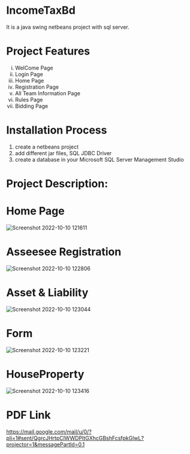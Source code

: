 # IncomeTaxBd
<hl>
<p>It is a java swing netbeans project with sql server.</p>

# Project Features
<hl>
<ol type="i">
    <li>WelCome Page</li>
    <li>Login Page</li>
    <li>Home Page</li>
    <li>Registration Page</li>
    <li>All Team Information Page</li>
    <li>Rules Page</li>
    <li>Bidding Page</li>
  </ol>

# Installation Process
<hl>
  <hl>
  <ol>
    <li>create a netbeans  project</li>
    <li>add  different jar files, SQL JDBC Driver</li>
    <li>create a database in your Microsoft SQL Server Management Studio </li>
</ol>
    
# Project Description:
 <hl>
   
# Home Page
![Screenshot 2022-10-10 121611](https://user-images.githubusercontent.com/56682452/194807696-1dbb2f6d-1780-4b47-bbbd-8d15eda7f286.png)
# Asseesee Registration
![Screenshot 2022-10-10 122806](https://user-images.githubusercontent.com/56682452/194808909-eae096f5-81b8-495b-ba53-a7c374158c82.png)
# Asset & Liability
![Screenshot 2022-10-10 123044](https://user-images.githubusercontent.com/56682452/194809174-d6b6662e-00e9-4735-b991-e9ed1f727cc8.png)
# Form
![Screenshot 2022-10-10 123221](https://user-images.githubusercontent.com/56682452/194809319-822c0f5a-c19c-4e8c-9bcb-324b6418c11c.png)
# HouseProperty
![Screenshot 2022-10-10 123416](https://user-images.githubusercontent.com/56682452/194809598-446305dd-dcf0-4ced-bb53-fe3506ca6562.png)
# PDF Link
https://mail.google.com/mail/u/0/?pli=1#sent/QgrcJHrtpClWWDPltGXhcGBshFcsfpkGlwL?projector=1&messagePartId=0.1
